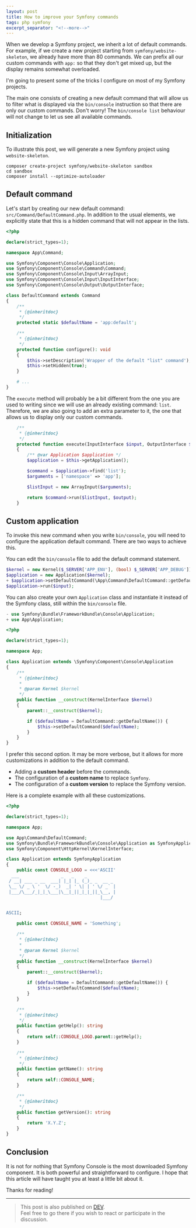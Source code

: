 ```yaml
---
layout: post
title: How to improve your Symfony commands
tags: php symfony
excerpt_separator: "<!--more-->"
---
```


When we develop a Symfony project, we inherit a lot of default commands. For example, if we create a new project
starting from `symfony/website-skeleton`, we already have more than 80 commands. We can prefix all our custom commands
with `app:` so that they don't get mixed up, but the display remains somewhat overloaded.

<!--more-->

I'm going to present some of the tricks I configure on most of my Symfony projects.

The main one consists of creating a new default command that will allow us to filter what is displayed via the
`bin/console` instruction so that there are only our custom commands. Don't worry! The `bin/console list` behaviour
will not change to let us see all available commands.

Initialization
--------------
To illustrate this post, we will generate a new Symfony project using `website-skeleton`. 

```shell
composer create-project symfony/website-skeleton sandbox
cd sandbox
composer install --optimize-autoloader
```

Default command
---------------
Let's start by creating our new default command: `src/Command/DefaultCommand.php`. In addition to the usual elements, we
explicitly state that this is a hidden command that will not appear in the lists.

```php
<?php

declare(strict_types=1);

namespace App\Command;

use Symfony\Component\Console\Application;
use Symfony\Component\Console\Command\Command;
use Symfony\Component\Console\Input\ArrayInput;
use Symfony\Component\Console\Input\InputInterface;
use Symfony\Component\Console\Output\OutputInterface;

class DefaultCommand extends Command
{
    /**
     * {@inheritdoc}
     */
    protected static $defaultName = 'app:default';

    /**
     * {@inheritdoc}
     */
    protected function configure(): void
    {
        $this->setDescription('Wrapper of the default "list" command');
        $this->setHidden(true);
    }

    # ...
}
```

The `execute` method will probably be a bit different from the one you are used to writing since we will use an already
existing command: `list`. Therefore, we are also going to add an extra parameter to it, the one that allows us to
display only our custom commands.

```php
    /**
     * {@inheritdoc}
     */
    protected function execute(InputInterface $input, OutputInterface $output): int
    {
        /** @var Application $application */
        $application = $this->getApplication();

        $command = $application->find('list');
        $arguments = ['namespace' => 'app'];

        $listInput = new ArrayInput($arguments);

        return $command->run($listInput, $output);
    }
```  

Custom application
------------------
To invoke this new command when you write `bin/console`, you will need to configure the application default command.
There are two ways to achieve this.

You can edit the `bin/console` file to add the default command statement.

```php
$kernel = new Kernel($_SERVER['APP_ENV'], (bool) $_SERVER['APP_DEBUG']);
$application = new Application($kernel);
+ $application->setDefaultCommand(\App\Command\DefaultCommand::getDefaultName());
$application->run($input);
```

You can also create your own `Application` class and instantiate it instead of the Symfony class, still within the
`bin/console` file.
 
```php
- use Symfony\Bundle\FrameworkBundle\Console\Application;
+ use App\Application;
```

```php
<?php

declare(strict_types=1);

namespace App;

class Application extends \Symfony\Component\Console\Application
{
    /**
     * {@inheritdoc}
     *
     * @param Kernel $kernel
     */
    public function __construct(KernelInterface $kernel)
    {
        parent::__construct($kernel);

        if ($defaultName = DefaultCommand::getDefaultName()) {
            $this->setDefaultCommand($defaultName);
        }
    }
}

```

I prefer this second option. It may be more verbose, but it allows for more customizations in addition to the default
command.
* Adding a **custom header** before the commands. 
* The configuration of a **custom name** to replace `Symfony`.
* The configuration of a **custom version** to replace the Symfony version.

Here is a complete example with all these customizations.

```php
<?php

declare(strict_types=1);

namespace App;

use App\Command\DefaultCommand;
use Symfony\Bundle\FrameworkBundle\Console\Application as SymfonyApplication;
use Symfony\Component\HttpKernel\KernelInterface;

class Application extends SymfonyApplication
{
    public const CONSOLE_LOGO = <<<'ASCII'
  ___                _   _    _           
 / __| ___ _ __  ___| |_| |_ (_)_ _  __ _ 
 \__ \/ _ \ '  \/ -_)  _| ' \| | ' \/ _` |
 |___/\___/_|_|_\___|\__|_||_|_|_||_\__, |
                                    |___/ 


ASCII;

    public const CONSOLE_NAME = 'Something';

    /**
     * {@inheritdoc}
     *
     * @param Kernel $kernel
     */
    public function __construct(KernelInterface $kernel)
    {
        parent::__construct($kernel);

        if ($defaultName = DefaultCommand::getDefaultName()) {
            $this->setDefaultCommand($defaultName);
        }
    }

    /**
     * {@inheritdoc}
     */
    public function getHelp(): string
    {
        return self::CONSOLE_LOGO.parent::getHelp();
    }

    /**
     * {@inheritdoc}
     */
    public function getName(): string
    {
        return self::CONSOLE_NAME;
    }

    /**
     * {@inheritdoc}
     */
    public function getVersion(): string
    {
        return 'X.Y.Z';
    }
}
```

Conclusion
----------
It is not for nothing that Symfony Console is the most downloaded Symfony component. It is both powerful and
straightforward to configure. I hope that this article will have taught you at least a little bit about it.

Thanks for reading!

-------------------

> This post is also published on [DEV][1].  
> Feel free to go there if you wish to react or participate in the discussion.

<!-- Resources -->
[1]: https://dev.to/ajardin/how-to-improve-your-symfony-commands-jkd
